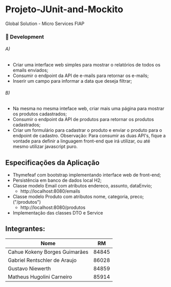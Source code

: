 # Projeto-JUnit-and-Mockito

Global Solution - Micro Services FIAP


### :wrench: Development

###### A) 
 - Criar uma interface web simples para mostrar o relatórios de todos os emails enviados;
- Consumir o endpoint da API de e-mails para retornar os e-mails;
- Inserir um campo para informar a data que deseja filtrar;

###### B) 
- Na mesma no mesma inteface web, criar mais uma página para mostrar os produtos cadastrados;
- Consumir o endpoint da API de produtos para retornar os produtos cadastrados;
- Criar um formulário para cadastrar o produto e enviar o produto para o endpoint de cadastro.
Observação: Para consumir as duas API's, fique a vontade para definir a linguagem front-end que irá utilizar, ou até mesmo utilizar javascript puro.

Especificações da Aplicação   
- 
- Thymefeaf com bootstrap implementando interface web de front-end;
- Persistência em banco de dados local H2;
- Classe modelo Email com atributos endereco, assunto, dataEnvio; 
  -  http://localhost:8080/emails
- Classe modelo Produto com atributos nome, categoria, preco; ("/produtos")
  - http://localhost:8080/produtos
- Implementação das classes DTO e Service


## Integrantes: 
| Nome | RM |
| ------ | ------ |
| Cahue Kokeny Borges Guimarães | 84845 |
| Gabriel Rentschler de Araujo | 86028 |
| Gustavo Niewerth | 84859 |
| Matheus Hugolini Carneiro | 85914 |
